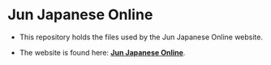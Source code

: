 # Jun Japanese Online

* This repository holds the files used by the Jun Japanese Online website.
  
* The website is found here: **[Jun Japanese Online](https://junjapaneseonline.com/)**.
